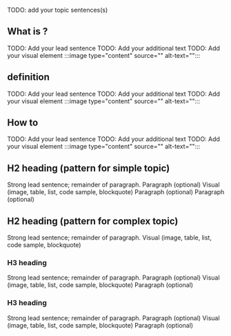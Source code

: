 <!-- 1. Topic sentence(s) -------------------------------------------------------------------------

    Goal: briefly state that this unit will define the product

    Heading: do not add an H1 or H2 title, an auto-generated H1 "What is <product>?" will appear above this content

    Example: "Let's start with a few definitions and a quick tour of the core features of Logic Apps. This overview should help you see whether Logic Apps might be a good fit for your work."
-->
TODO: add your topic sentences(s)

<!-- 2. Background-concept definitions (optional)-------------------------------------------------------------

    Goal:
        Define any needed underlying concepts or terms the learner must know to understand the product.
        Repeat this pattern multiple times if multiple concepts are needed.

    Heading:
        "What is <concept>?"

    Pattern:
        1. H2 heading
        2. Lead sentence that gives a definition "<concept> is..." (ensure this is a definition, do not give use cases like "<concept> lets you...")
        3. Additional text as needed (typically 1-3 paragraphs total, integrate the lead sentence into the first paragraph)
        4. Visual like an image, table, blockquote, code sample, or list (image preferred)

    Example:
        (Note: the product "Azure Logic Apps" implements business processes in the cloud; therefore, "business process" is a background concept.)
        Heading: "What is a business process?
        Lead sentence: "A business process or _workflow_ is a sequence of tasks that produce a specific outcome. The result might be a decision, some data, or a notification...."
-->
## What is <concept>?
TODO: Add your lead sentence
TODO: Add your additional text
TODO: Add your visual element
:::image type="content" source="" alt-text="":::

<!-- 3. Define the product -------------------------------------------------------------

    Goal:
        Give a formal and precise definition of the product.

    Heading:
        "<product> definition"

    Pattern:
        1. H2 heading
        2. Lead sentence that gives a definition "<product> is..." (ensure this is a definition, do not give use cases like "<product> lets you...")
        3. Additional text as needed (typically 1-3 paragraphs total, integrate the lead sentence into the first paragraph)
        4. Visual like an image, table, blockquote, code sample, or list (image preferred)

    Example:
        Heading: "Azure Logic Apps definition
        Lead sentence: "Azure Logic Apps is a cloud service that automates the execution of your business processes."
-->
## <product> definition
TODO: Add your lead sentence
TODO: Add your additional text
TODO: Add your visual element
:::image type="content" source="" alt-text="":::

<!-- 4. Solve the scenario -------------------------------------------------------------

    Goal:
        At a high level, describe how the <product> solves the <scenario>.

    Heading:
        "How to <solve scenario>"

    Pattern:
        1. H2 heading
        2. Lead sentence that summarizes how the <product> solved the <scenario>.
        3. Additional text as needed (typically 1-2 paragraphs total, integrate the lead sentence into the first paragraph)
        4. Visual like an image, table, blockquote, code sample, or list (image preferred)

    Example:
        Heading: "How to implement a Twitter monitor"
        Lead sentence: "To implement a Twitter monitor, you map each task to a Logic Apps component and connect them with conditional logic."
-->
## How to <solve scenario>
TODO: Add your lead sentence
TODO: Add your additional text
TODO: Add your visual element
:::image type="content" source="" alt-text="":::

<!-- 5. Additional content (optional, as needed) ------------------------------------------------

    Goal:
        The section is a catch-all for any information not covered in the sections above.
        Repeat the pattern here as many times as needed.

    Possible topics:
        - Key feature(s).
        - Example use case in addition to the scenario.
        - High-level of how practitioners use the product (e.g. there's an API and a web UI to support multiple use cases)
        - Business value (e.g. it lets you do something that would be difficult to achieve without <product>)

    Pattern:
        Break the content into 'chunks' where each chunk has three things:
            1. An H2 or H3 heading describing the goal of the chunk
            2. 1-3 paragraphs of text, with a strong lead sentence in the first paragraph
            3. Visual like an image, table, list, code sample, or blockquote

    [Learning-unit structural guidance](https://review.docs.microsoft.com/learn-docs/docs/id-guidance-structure-learning-content?branch=master)
-->

## H2 heading (pattern for simple topic)
Strong lead sentence; remainder of paragraph.
Paragraph (optional)
Visual (image, table, list, code sample, blockquote)
Paragraph (optional)
Paragraph (optional)

## H2 heading (pattern for complex topic)
Strong lead sentence; remainder of paragraph.
Visual (image, table, list, code sample, blockquote)
### H3 heading
Strong lead sentence; remainder of paragraph.
Paragraph (optional)
Visual (image, table, list, code sample, blockquote)
Paragraph (optional)
### H3 heading
Strong lead sentence; remainder of paragraph.
Paragraph (optional)
Visual (image, table, list, code sample, blockquote)
Paragraph (optional)

<!-- - - - - - - - - - - - - - - - - - - - - - - - - - - - - - - - - - - - - - - - -->

<!-- Do not add a unit summary or references/links -->